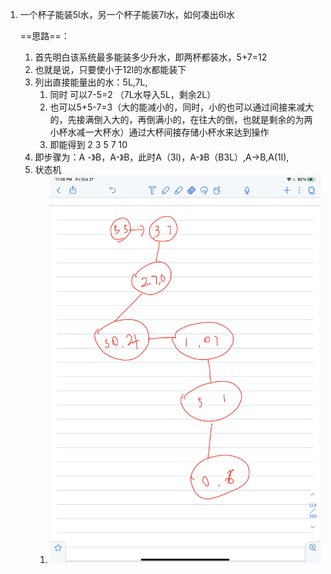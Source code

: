 1. 一个杯子能装5l水，另一个杯子能装7l水，如何凑出6l水

   ==思路==：

   1. 首先明白该系统最多能装多少升水，即两杯都装水，5+7=12
   2. 也就是说，只要使小于12l的水都能装下
   3. 列出直接能量出的水：5L,7L,
      1. 同时 可以7-5=2 （7L水导入5L，剩余2L）
      2. 也可以5+5-7=3（大的能减小的，同时，小的也可以通过间接来减大的，先接满倒入大的，再倒满小的，在往大的倒，也就是剩余的为两小杯水减一大杯水）通过大杯间接存储小杯水来达到操作
      3. 即能得到 2 3 5 7 10
   4. 即步骤为：A -》B，A-》B，此时A（3l)，A-》B（B3L）,A->B,A(1l),
   5. 状态机
      1. ![image-20221021234149170](res/01.两个杯子装水/image-20221021234149170.png)